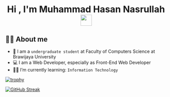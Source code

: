 <h1 align="center">Hi , I'm Muhammad Hasan Nasrullah <img src="https://media.giphy.com/media/hvRJCLFzcasrR4ia7z/giphy.gif" width="35"></h1>

## :sassy_man:  About me
- :school: I am a `undergraduate student` at Faculty of Computers Science at Brawijaya University
- :computer: I am a Web Developer, especially as Front-End Web Developer
- :student: I’m currently learning: `Information Technology`
<!--
**mhnasrullah/mhnasrullah** is a ✨ _special_ ✨ repository because its `README.md` (this file) appears on your GitHub profile.

Here are some ideas to get you started:

- 🔭 I’m currently working on ...
- 🌱 I’m currently learning ...
- 👯 I’m looking to collaborate on ...
- 🤔 I’m looking for help with ...
- 💬 Ask me about ...
- 📫 How to reach me: ...
- 😄 Pronouns: ...
- ⚡ Fun fact: ...
-->

[![trophy](https://github-profile-trophy.vercel.app/?username=mhnasrullah&theme=onedark)](https://github.com/ryo-ma/github-profile-trophy)

[![GitHub Streak](https://streak-stats.demolab.com?user=mhnasrullah&theme=dark&hide_border=true)](https://git.io/streak-stats)
